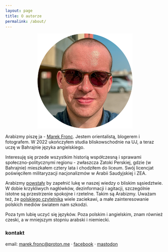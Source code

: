```yaml
---
layout: page
title: O autorze
permalink: /about/
---
```


<center><img src="https://raw.githubusercontent.com/abumarkey/arabizmy/master/images/selfie%20circle%20Nov%202023.png" alt="self-portrait" width="300" /></center>

Arabizmy piszę ja - [Marek Fronc](https://abumarkey.github.io/polski). Jestem orientalistą, blogerem i fotografem. W 2022 ukończyłem studia bliskowschodnie na UJ, a teraz uczę w Bahrajnie języka angielskiego.  

Interesuję się przede wszystkim historią współczesną i sprawami społeczno-politycznymi regionu - zwłaszcza Zatoki Perskiej, gdzie (w Bahrajnie) mieszkałem cztery lata i chodziłem do liceum. Swój licencjat poświęciłem militaryzacji nacjonalizmów w Arabii Saudyjskiej i ZEA.

Arabizmy [powstały](https://abumarkey.github.io/arabizmy/poczatek/) by zapełnić lukę w naszej wiedzy o bliskim sąsiedztwie. W dobie krzykliwych nagłówków, dezinformacji i agitacji, szczególnie istotne są przestrzenie spokojne i rzetelne. Takim są Arabizmy. Uważam też, że [polskiego czytelnika](https://dzialzagraniczny.pl/polskiego-czytelnika-to-nie-interesuje/) wiele zaciekawi, a małe zainteresowanie polskich mediów światem nam szkodzi. 

Poza tym lubię uczyć się języków. Poza polskim i angielskim, znam również czeski, a w mniejszym stopniu arabski i niemiecki. 

### kontakt

email: marek.fronc@proton.me · [facebook](https://www.facebook.com/arabizmy) · [mastodon](https://pol.social/@arabizmy)
